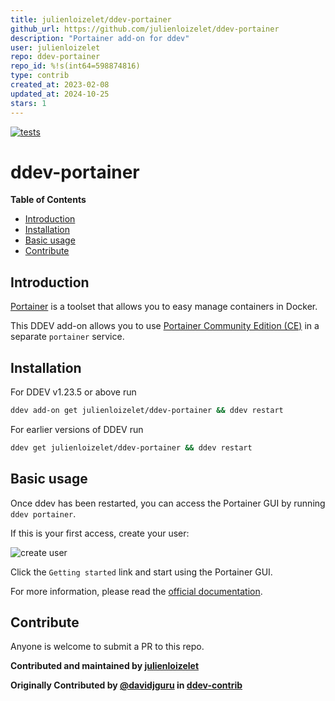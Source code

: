 ```yaml
---
title: julienloizelet/ddev-portainer
github_url: https://github.com/julienloizelet/ddev-portainer
description: "Portainer add-on for ddev"
user: julienloizelet
repo: ddev-portainer
repo_id: %!s(int64=598874816)
type: contrib
created_at: 2023-02-08
updated_at: 2024-10-25
stars: 1
---
```


[![tests](https://github.com/julienloizelet/ddev-portainer/actions/workflows/tests.yml/badge.svg)](https://github.com/julienloizelet/ddev-portainer/actions/workflows/tests.yml)

# ddev-portainer

<!-- START doctoc generated TOC please keep comment here to allow auto update -->
<!-- DON'T EDIT THIS SECTION, INSTEAD RE-RUN doctoc TO UPDATE -->
**Table of Contents**

- [Introduction](#introduction)
- [Installation](#installation)
- [Basic usage](#basic-usage)
- [Contribute](#contribute)

<!-- END doctoc generated TOC please keep comment here to allow auto update -->

## Introduction

[Portainer](https://www.portainer.io/) is a toolset that allows you to easy manage containers in Docker.

This DDEV add-on allows you to use [Portainer Community Edition (CE)](https://docs.portainer.io/#about-portainer) in a separate `portainer` service.


## Installation

For DDEV v1.23.5 or above run

```sh
ddev add-on get julienloizelet/ddev-portainer && ddev restart
```

For earlier versions of DDEV run

```sh
ddev get julienloizelet/ddev-portainer && ddev restart
```

## Basic usage

Once ddev has been restarted, you can access the Portainer GUI by running `ddev portainer`.
 
If this is your first access, create your user:

![create user](https://raw.githubusercontent.com/julienloizelet/ddev-portainer/main/images/create-user.jpg)



Click the `Getting started` link and start using the Portainer GUI.

For more information, please read the [official documentation](https://docs.portainer.io/user/home).

## Contribute

Anyone is welcome to submit a PR to this repo.


**Contributed and maintained by [julienloizelet](https://github.com/julienloizelet)**

**Originally Contributed by [@davidjguru](https://github.com/davidjguru) in [ddev-contrib](https://github.com/ddev/ddev-contrib/tree/master/docker-compose-services/portainer)**
